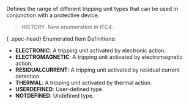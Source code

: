 Defines the range of different tripping unit types that can be used in conjunction with a protective device.

> HISTORY&nbsp; New enumeration in IFC4.

{ .spec-head}
Enumerated Item Definitions:

* **ELECTRONIC**: A tripping unit activated by electronic action.
* **ELECTROMAGNETIC**: A tripping unit activated by electromagnetic action.
* **RESIDUALCURRENT**: A tripping unit activated by residual current detection.
* **THERMAL**: A tripping unit activated by thermal action.
* **USERDEFINED**: User-defined type.
* **NOTDEFINED**: Undefined type.